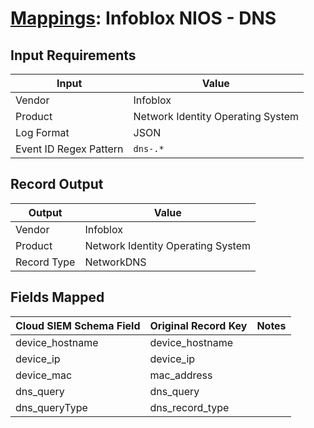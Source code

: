 # [Mappings](README.md): Infoblox NIOS - DNS

## Input Requirements

|Input|Value|
|-----|-----|
|Vendor|Infoblox|
|Product|Network Identity Operating System|
|Log Format|JSON|
|Event ID Regex Pattern|`dns-.*`|

## Record Output

|Output|Value|
|------|-----|
|Vendor|Infoblox|
|Product|Network Identity Operating System|
|Record Type|NetworkDNS|

## Fields Mapped

|Cloud SIEM Schema Field|Original Record Key|Notes|
|-----------------------|-------------------|-----|
|device_hostname|device_hostname||
|device_ip|device_ip||
|device_mac|mac_address||
|dns_query|dns_query||
|dns_queryType|dns_record_type||

